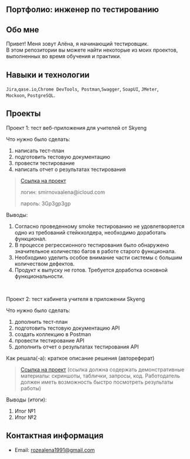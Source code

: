 ## Портфолио: инженер по тестированию

## Обо мне 

Привет! Меня зовут Алёна, я начинающий тестировщик. <br>
В этом репозитории вы можете найти некоторые из моих проектов, выполненных во время обучения и практики.
<br>

## Навыки и технологии
``Jira``,``qase.io``,``Chrome DevTools``,`` Postman``,``Swagger``, ``SoapUI``, ``JMeter``, <br>
``Mockoon``, ``PostgreSQL``.




## Проекты

<p> Проект 1: тест веб-приложения для учителей от Skyeng</p>
<p>Что нужно было сделать:<p>
<ol>
  <li>написать тест-план</li>
  <li>подготовить тестовую документацию</li>
  <li>провести тестирование</li>
  <li>написать отчет о результатах тестирования</li>
</ol>

> <a href="https://skyproalena.atlassian.net/wiki/spaces/1/pages/1671235/1+2">Ссылка на проект</a>
> <p> логин: smirnovaalena@icloud.com </p>
> <p> пароль: 3Gp3gp3gp </p>


 <p>Выводы:<p>
<ol>
  <li>Согласно проведенному smoke тестированию не удовлетворяется одно из требований стейкхолдера, необходимо доработать функционал.</li>
  <li>В процессе регрессионного тестирования было обнаружено значительное количество багов в работе старого функционала.</li>
  <li>Необходимо уделить особое внимание части системы с большим количеством дефектов.</li>
  <li>Продукт к выпуску не готов. Требуется доработка основной функциональности.</li>
</ol>
  
<br> 

<p> Проект 2: тест кабинета учителя в приложении Skyeng</p>
<p>Что нужно было сделать:<p>
<ol>
   <li>дополнить тест-план</li>
  <li>подготовить тестовую документацию API</li>
  <li>создать коллекцию в Postman</li>
  <li>провести тестирование API</li>
  <li>дополнить отчет о результатах тестирования API</li>
</ol>

<p>Как решала(-а): краткое описание решения (автореферат)<p>

>  <a href="https://fogen.notion.site/fogen/1-2-Web-REST-API-Postman-5f1700d11e1840b2a4e244b38cb0190f">Ссылка на проект</a>
  (ссылка должна содержать демонстративные материалы: скриншоты, таблички, запросы, код. Работодатель должен иметь возможность быстро посмотреть результаты работы)
 
 <p>Выводы (итоги):<p>
<ol>
  <li>Итог №1</li>
  <li>Итог №2</li>
</ol>



## Контактная информация
- Email: rozealena1991@gmail.com
